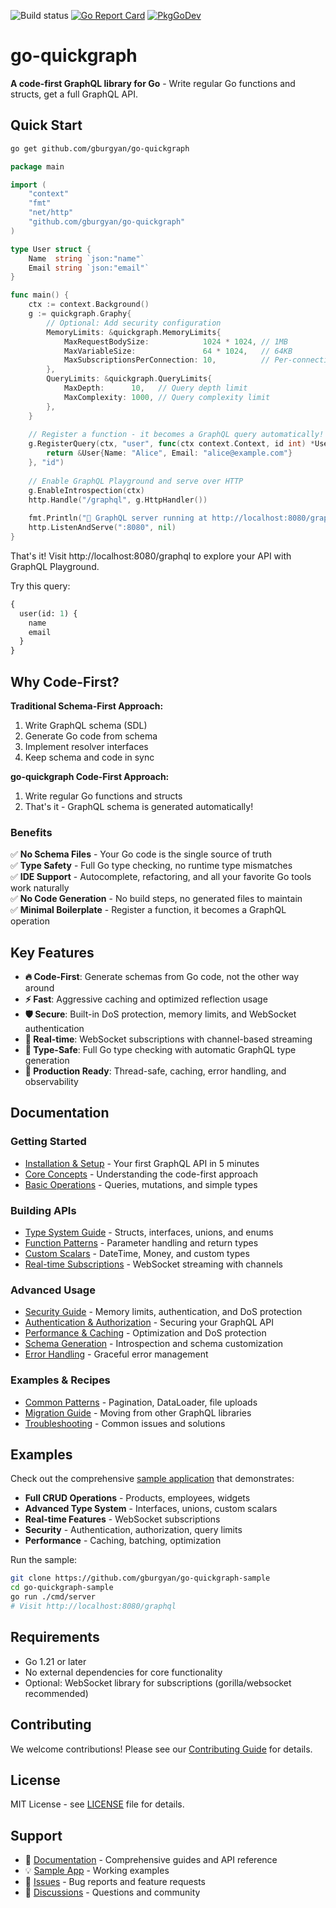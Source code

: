 ![Build status](https://github.com/gburgyan/go-quickgraph/actions/workflows/go.yml/badge.svg) [![Go Report Card](https://goreportcard.com/badge/github.com/gburgyan/go-quickgraph)](https://goreportcard.com/report/github.com/gburgyan/go-quickgraph) [![PkgGoDev](https://pkg.go.dev/badge/github.com/gburgyan/go-quickgraph)](https://pkg.go.dev/github.com/gburgyan/go-quickgraph)

# go-quickgraph

**A code-first GraphQL library for Go** - Write regular Go functions and structs, get a full GraphQL API.

## Quick Start

```bash
go get github.com/gburgyan/go-quickgraph
```

```go
package main

import (
    "context"
    "fmt"
    "net/http"
    "github.com/gburgyan/go-quickgraph"
)

type User struct {
    Name  string `json:"name"`
    Email string `json:"email"`
}

func main() {
    ctx := context.Background()
    g := quickgraph.Graphy{
        // Optional: Add security configuration
        MemoryLimits: &quickgraph.MemoryLimits{
            MaxRequestBodySize:            1024 * 1024, // 1MB
            MaxVariableSize:               64 * 1024,   // 64KB
            MaxSubscriptionsPerConnection: 10,          // Per-connection limit
        },
        QueryLimits: &quickgraph.QueryLimits{
            MaxDepth:      10,   // Query depth limit
            MaxComplexity: 1000, // Query complexity limit
        },
    }
    
    // Register a function - it becomes a GraphQL query automatically!
    g.RegisterQuery(ctx, "user", func(ctx context.Context, id int) *User {
        return &User{Name: "Alice", Email: "alice@example.com"}
    }, "id")
    
    // Enable GraphQL Playground and serve over HTTP
    g.EnableIntrospection(ctx)
    http.Handle("/graphql", g.HttpHandler())
    
    fmt.Println("🚀 GraphQL server running at http://localhost:8080/graphql")
    http.ListenAndServe(":8080", nil)
}
```

That's it! Visit http://localhost:8080/graphql to explore your API with GraphQL Playground.

Try this query:
```graphql
{
  user(id: 1) {
    name
    email
  }
}
```

## Why Code-First?

**Traditional Schema-First Approach:**
1. Write GraphQL schema (SDL)
2. Generate Go code from schema  
3. Implement resolver interfaces
4. Keep schema and code in sync

**go-quickgraph Code-First Approach:**
1. Write regular Go functions and structs
2. That's it - GraphQL schema is generated automatically!

### Benefits

✅ **No Schema Files** - Your Go code is the single source of truth  
✅ **Type Safety** - Full Go type checking, no runtime type mismatches  
✅ **IDE Support** - Autocomplete, refactoring, and all your favorite Go tools work naturally  
✅ **No Code Generation** - No build steps, no generated files to maintain  
✅ **Minimal Boilerplate** - Register a function, it becomes a GraphQL operation  

## Key Features

- **🔥 Code-First**: Generate schemas from Go code, not the other way around
- **⚡ Fast**: Aggressive caching and optimized reflection usage
- **🛡️ Secure**: Built-in DoS protection, memory limits, and WebSocket authentication
- **🔄 Real-time**: WebSocket subscriptions with channel-based streaming
- **🎯 Type-Safe**: Full Go type checking with automatic GraphQL type generation
- **🚀 Production Ready**: Thread-safe, caching, error handling, and observability

## Documentation

### Getting Started
- [Installation & Setup](docs/GETTING_STARTED.md) - Your first GraphQL API in 5 minutes
- [Core Concepts](docs/CORE_CONCEPTS.md) - Understanding the code-first approach
- [Basic Operations](docs/BASIC_OPERATIONS.md) - Queries, mutations, and simple types

### Building APIs  
- [Type System Guide](docs/TYPE_SYSTEM.md) - Structs, interfaces, unions, and enums
- [Function Patterns](docs/FUNCTION_PATTERNS.md) - Parameter handling and return types
- [Custom Scalars](docs/CUSTOM_SCALARS.md) - DateTime, Money, and custom types
- [Real-time Subscriptions](docs/SUBSCRIPTIONS.md) - WebSocket streaming with channels

### Advanced Usage
- [Security Guide](SECURITY.md) - Memory limits, authentication, and DoS protection
- [Authentication & Authorization](docs/AUTH_PATTERNS.md) - Securing your GraphQL API
- [Performance & Caching](docs/PERFORMANCE.md) - Optimization and DoS protection  
- [Schema Generation](docs/SCHEMA.md) - Introspection and schema customization
- [Error Handling](docs/ERROR_HANDLING.md) - Graceful error management

### Examples & Recipes
- [Common Patterns](docs/COMMON_PATTERNS.md) - Pagination, DataLoader, file uploads
- [Migration Guide](docs/MIGRATION.md) - Moving from other GraphQL libraries
- [Troubleshooting](docs/TROUBLESHOOTING.md) - Common issues and solutions

## Examples

Check out the comprehensive [sample application](https://github.com/gburgyan/go-quickgraph-sample) that demonstrates:

- **Full CRUD Operations** - Products, employees, widgets
- **Advanced Type System** - Interfaces, unions, custom scalars
- **Real-time Features** - WebSocket subscriptions  
- **Security** - Authentication, authorization, query limits
- **Performance** - Caching, batching, optimization

Run the sample:
```bash
git clone https://github.com/gburgyan/go-quickgraph-sample
cd go-quickgraph-sample
go run ./cmd/server
# Visit http://localhost:8080/graphql
```

## Requirements

- Go 1.21 or later
- No external dependencies for core functionality
- Optional: WebSocket library for subscriptions (gorilla/websocket recommended)

## Contributing

We welcome contributions! Please see our [Contributing Guide](CONTRIBUTING.md) for details.

## License

MIT License - see [LICENSE](LICENSE) file for details.

## Support

- 📖 [Documentation](docs/) - Comprehensive guides and API reference
- 💡 [Sample App](https://github.com/gburgyan/go-quickgraph-sample) - Working examples
- 🐛 [Issues](https://github.com/gburgyan/go-quickgraph/issues) - Bug reports and feature requests
- 💬 [Discussions](https://github.com/gburgyan/go-quickgraph/discussions) - Questions and community